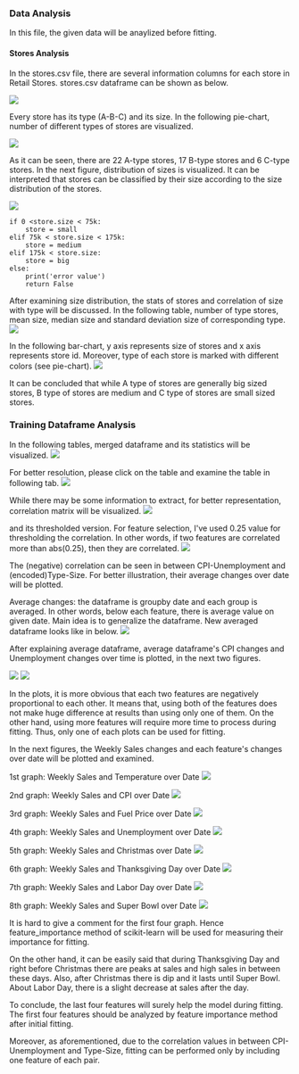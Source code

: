 ### Data Analysis
In this file, the given data will be anaylized before fitting.

#### Stores Analysis
In the stores.csv file, there are several information columns for each store in Retail Stores. stores.csv dataframe can be shown as below.

![](imgs/stores_csv.png)

Every store has its type (A-B-C) and its size. In the following pie-chart, number of different types of stores are visualized.

![](DA_imgs/stores_pie.png)

As it can be seen, there are 22 A-type stores, 17 B-type stores and 6 C-type stores. In the next figure, distribution of sizes is visualized. It can be interpreted that stores can be classified by their size according to the size distribution of the stores. 

![](DA_imgs/stores_hist.png)

    if 0 <store.size < 75k:
        store = small
    elif 75k < store.size < 175k:
        store = medium
    elif 175k < store.size:
        store = big
    else:
        print('error value')
        return False
      
  After examining size distribution, the stats of stores and correlation of size with type will be discussed. In the following table, number of type stores, mean size, median size and standard deviation size of corresponding type. 
  ![](DA_imgs/stores_stats.png)
 
In the following bar-chart, y axis represents size of stores and x axis represents store id. Moreover, type of each store is marked with different colors (see pie-chart).
  ![](DA_imgs/stores_bar.png)
  
It can be concluded that while A type of stores are generally big sized stores, B type of stores are medium and C type of stores are small sized stores. 

### Training Dataframe Analysis
In the following tables, merged dataframe and its statistics will be visualized.
![](DA_imgs/final_df.png)

For better resolution, please click on the table and examine the table in following tab.
![](DA_imgs/final_df_stats.png)

While there may be some information to extract, for better representation, correlation matrix will be visualized.
![](DA_imgs/corr_matrix.png)

and its thresholded version. For feature selection, I've used 0.25 value for thresholding the correlation. In other words, if two features are correlated more than abs(0.25), then they are correlated.
![](DA_imgs/th_corr_matrix.png)

The (negative) correlation can be seen in between CPI-Unemployment and (encoded)Type-Size. For better illustration, their average changes over date will be plotted. 

Average changes: the dataframe is groupby date and each group is averaged. In other words, below each feature, there is average value on given date. Main idea is to generalize the dataframe. New averaged dataframe looks like in below.
![](DA_imgs/average_df.png)

After explaining average dataframe, average dataframe's CPI changes and Unemployment changes over time is plotted, in the next two figures.

![](DA_imgs/average_CPIvsunemp.png)
![](DA_imgs/average_sizevstype.png)

In the plots, it is more obvious that each two features are negatively proportional to each other. It means that, using both of the features does not make huge difference at results than using only one of them. On the other hand, using more features will require more time to process during fitting. Thus, only one of each plots can be used for fitting.

In the next figures, the Weekly Sales changes and each feature's changes over date will be plotted and examined. 

1st graph: Weekly Sales and Temperature over Date
![](DA_imgs/average_temp.png)

2nd graph: Weekly Sales and CPI over Date
![](DA_imgs/average_CPI.png)

3rd graph: Weekly Sales and Fuel Price over Date
![](DA_imgs/average_fuel.png)

4th graph: Weekly Sales and Unemployment over Date
![](DA_imgs/average_unemp.png)

5th graph: Weekly Sales and Christmas over Date
![](DA_imgs/average_christ.png)

6th graph: Weekly Sales and Thanksgiving Day over Date
![](DA_imgs/average_thanks.png)

7th graph: Weekly Sales and Labor Day over Date
![](DA_imgs/average_labor.png)

8th graph: Weekly Sales and Super Bowl over Date
![](DA_imgs/average_super.png)

It is hard to give a comment for the first four graph. Hence feature_importance method of scikit-learn will be used for measuring their importance for fitting.

On the other hand, it can be easily said that during Thanksgiving Day and right before Christmas there are peaks at sales and high sales in between these days. Also, after Christmas there is dip and it lasts until Super Bowl. About Labor Day, there is a slight decrease at sales after the day.

To conclude, the last four features will surely help the model during fitting. The first four features should be analyzed  by feature importance method after initial fitting. 

Moreover, as aforementioned, due to the correlation values in between CPI-Unemployment and Type-Size, fitting can be performed only by including one feature of each pair.
